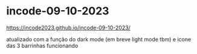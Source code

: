 # incode-09-10-2023

 https://incode2023.github.io/incode-09-10-2023/

 atualizado com a função do dark mode (em breve light mode tbm) e icone das 3 barrinhas funcionando
